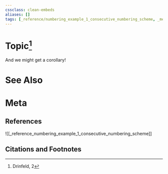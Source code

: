 ```yaml
---
cssclass: clean-embeds
aliases: []
tags: [_reference/numbering_example_1_consecutive_numbering_scheme, _meta/literature_note]
---
```

# Topic[^1]
And we might get a corollary!

# See Also

# Meta
## References
![[_reference_numbering_example_1_consecutive_numbering_scheme]]


## Citations and Footnotes
[^1]: Drinfeld, 2